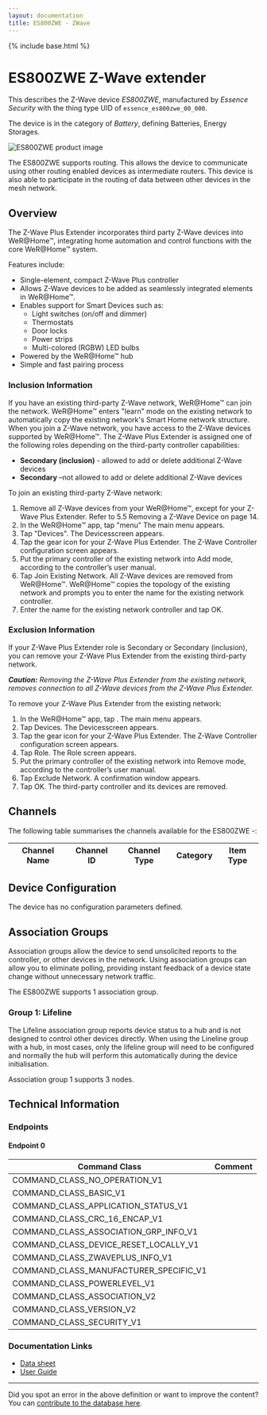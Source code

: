 ```yaml
---
layout: documentation
title: ES800ZWE - ZWave
---
```


{% include base.html %}

# ES800ZWE Z-Wave extender
This describes the Z-Wave device *ES800ZWE*, manufactured by *Essence Security* with the thing type UID of ```essence_es800zwe_00_000```.

The device is in the category of *Battery*, defining Batteries, Energy Storages.

![ES800ZWE product image](https://opensmarthouse.org/zwavedatabase/936/image/)


The ES800ZWE supports routing. This allows the device to communicate using other routing enabled devices as intermediate routers.  This device is also able to participate in the routing of data between other devices in the mesh network.

## Overview

The Z-Wave Plus Extender incorporates third party Z-Wave devices into WeR@Home™, integrating home automation and control functions with the core WeR@Home™ system.

Features include:

  * Single-element, compact Z-Wave Plus controller
  * Allows Z-Wave devices to be added as seamlessly integrated elements in WeR@Home™.
  * Enables support for Smart Devices such as: 
      * Light switches (on/off and dimmer)
      * Thermostats
      * Door locks
      * Power strips
      * Multi-colored (RGBW) LED bulbs
  * Powered by the WeR@Home™ hub
  * Simple and fast pairing process

### Inclusion Information

If you have an existing third-party Z-Wave network, WeR@Home™ can join the network. WeR@Home™ enters "learn" mode on the existing network to automatically copy the existing network's Smart Home network structure. When you join a Z-Wave network, you have access to the Z-Wave devices supported by WeR@Home™. The Z-Wave Plus Extender is assigned one of the following roles depending on the third-party controller capabilities:

  * **Secondary (inclusion)** - allowed to add or delete additional Z-Wave devices
  * **Secondary** –not allowed to add or delete additional Z-Wave devices

To join an existing third-party Z-Wave network:

  1. Remove all Z-Wave devices from your WeR@Home™, except for your Z-Wave Plus Extender. Refer to 5.5 Removing a Z-Wave Device on page 14.
  2. In the WeR@Home™ app, tap "menu" The main menu appears.
  3. Tap "Devices". The Devicesscreen appears.
  4. Tap the gear icon for your Z-Wave Plus Extender. The Z-Wave Controller configuration screen appears.
  5. Put the primary controller of the existing network into Add mode, according to the controller’s user manual.
  6. Tap Join Existing Network. All Z-Wave devices are removed from WeR@Home™. WeR@Home™ copies the topology of the existing network and prompts you to enter the name for the existing network controller.
  7. Enter the name for the existing network controller and tap OK.

### Exclusion Information

If your Z-Wave Plus Extender role is Secondary or Secondary (inclusion), you can remove your Z-Wave Plus Extender from the existing third-party network.

_**Caution:** Removing the Z-Wave Plus Extender from the existing network, removes connection to all Z-Wave devices from the Z-Wave Plus Extender._

To remove your Z-Wave Plus Extender from the existing network:

  1. In the WeR@Home™ app, tap . The main menu appears.
  2. Tap Devices. The Devicesscreen appears.
  3. Tap the gear icon for your Z-Wave Plus Extender. The Z-Wave Controller configuration screen appears.
  4. Tap Role. The Role screen appears.
  5. Put the primary controller of the existing network into Remove mode, according to the controller’s user manual.
  6. Tap Exclude Network. A confirmation window appears.
  7. Tap OK. The third-party controller and its devices are removed.

## Channels

The following table summarises the channels available for the ES800ZWE -:

| Channel Name | Channel ID | Channel Type | Category | Item Type |
|--------------|------------|--------------|----------|-----------|



## Device Configuration

The device has no configuration parameters defined.

## Association Groups

Association groups allow the device to send unsolicited reports to the controller, or other devices in the network. Using association groups can allow you to eliminate polling, providing instant feedback of a device state change without unnecessary network traffic.

The ES800ZWE supports 1 association group.

### Group 1: Lifeline

The Lifeline association group reports device status to a hub and is not designed to control other devices directly. When using the Lineline group with a hub, in most cases, only the lifeline group will need to be configured and normally the hub will perform this automatically during the device initialisation.

Association group 1 supports 3 nodes.

## Technical Information

### Endpoints

#### Endpoint 0

| Command Class | Comment |
|---------------|---------|
| COMMAND_CLASS_NO_OPERATION_V1| |
| COMMAND_CLASS_BASIC_V1| |
| COMMAND_CLASS_APPLICATION_STATUS_V1| |
| COMMAND_CLASS_CRC_16_ENCAP_V1| |
| COMMAND_CLASS_ASSOCIATION_GRP_INFO_V1| |
| COMMAND_CLASS_DEVICE_RESET_LOCALLY_V1| |
| COMMAND_CLASS_ZWAVEPLUS_INFO_V1| |
| COMMAND_CLASS_MANUFACTURER_SPECIFIC_V1| |
| COMMAND_CLASS_POWERLEVEL_V1| |
| COMMAND_CLASS_ASSOCIATION_V2| |
| COMMAND_CLASS_VERSION_V2| |
| COMMAND_CLASS_SECURITY_V1| |

### Documentation Links

* [Data sheet](https://www.opensmarthouse.org/zwavedatabase/936/wer-home-zwave-extender.pdf)
* [User Guide](https://www.opensmarthouse.org/zwavedatabase/936/wer-home-zwave-user-guide.pdf)

---

Did you spot an error in the above definition or want to improve the content?
You can [contribute to the database here](https://www.opensmarthouse.org/zwavedatabase/936).
